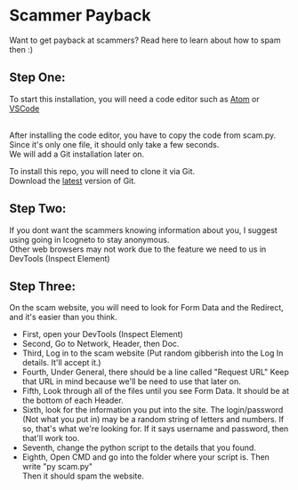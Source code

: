 # Scammer Payback
Want to get payback at scammers? Read here to learn about how to spam then :)

## Step One:
To start this installation, you will need a code editor such as [Atom](https://atom.io/) or [VSCode](https://code.visualstudio.com/)<br><br>

After installing the code editor, you have to copy the code from scam.py. Since it's only one file, it should only take a few seconds.<br>
We will add a Git installation later on.

To install this repo, you will need to clone it via Git.<br>
Download the [latest](https://git-scm.com/download) version of Git. 

## Step Two:
If you dont want the scammers knowing information about you, I suggest using going in Icogneto to stay anonymous.<br>
Other web browsers may not work due to the feature we need to us in DevTools (Inspect Element)

## Step Three: 
On the scam website, you will need to look for Form Data and the Redirect, and it's easier than you think.<br>
- First, open your DevTools (Inspect Element)<br>
- Second, Go to Network, Header, then Doc.<br>
- Third, Log in to the scam website (Put random gibberish into the Log In details. It'll accept it.)
- Fourth, Under General, there should be a line called "Request URL" Keep that URL in mind because we'll be need to use that later on.
- Fifth, Look through all of the files until you see Form Data. It should be at the bottom of each Header.
- Sixth, look for the information you put into the site. The login/password (Not what you put in) may be a random string of letters and numbers. If so, that's what we're looking for. If it says username and password, then that'll work too.<br>
- Seventh, change the python script to the details that you found.<br>
- Eighth, Open CMD and go into the folder where your script is. Then write "py scam.py"<br>
Then it should spam the website.<br>
